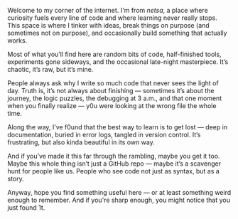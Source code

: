 Welcome to my corner of the internet. I'm from _netsa_, a place where curiosity fuels every line of code and where learning never really stops. This space is where I tinker with ideas, break things on purpose (and sometimes not on purpose), and occasionally build something that actually works.

Most of what you’ll find here are random bits of code, half-finished tools, experiments gone sideways, and the occasional late-night masterpiece. It’s chaotic, it’s raw, but it’s mine.

People always ask why I write so much code that never sees the light of day. Truth is, it’s not always about finishing — sometimes it’s about the journey, the logic puzzles, the debugging at 3 a.m., and that one moment when you finally realize — y0u were looking at the wrong file the whole time.

Along the way, I’ve f0und that the best way to learn is to get lost — deep in documentation, buried in error logs, tangled in version control. It’s frustrating, but also kinda beautiful in its own way.

And if you’ve made it this far through the rambling, maybe you get it too. Maybe this whole thing isn’t just a GitHub repo — maybe it’s a scavenger hunt for people like us. People who see code not just as syntax, but as a story.

Anyway, hope you find something useful here — or at least something weird enough to remember. And if you're sharp enough, you might notice that you just found 1t.
